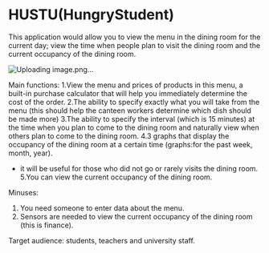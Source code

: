 # HUSTU(HungryStudent)
This application would allow you to view the menu in the dining room for the current day; view the time when people plan to visit the dining room and the current occupancy of the dining room.

![Uploading image.png…]()

Main functions:
1.View the menu and prices of products in this menu, a built-in purchase calculator that will help you immediately determine the cost of the order.
2.The ability to specify exactly what you will take from the menu (this should help the canteen workers determine which dish should be made more)
3.The ability to specify the interval (which is 15 minutes) at the time when you plan to come to the dining room and naturally view when others plan to come to the dining room.
4.3 graphs that display the occupancy of the dining room at a certain time (graphs:for the past week, month, year).
* it will be useful for those who did not go or rarely visits the dining room.
5.You can view the current occupancy of the dining room.

Minuses:
1. You need someone to enter data about the menu.
2. Sensors are needed to view the current occupancy of the dining room (this is finance).


Target audience: students, teachers and university staff.
